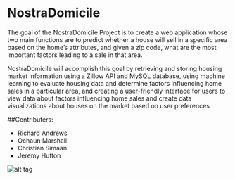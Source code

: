 # NostraDomicile
The goal of the NostraDomicile Project is to create a web application whose two main functions are to predict whether a house will sell in a specific area based on the home’s attributes, and given a zip code, what are the most important factors leading to a sale in that area.

NostraDomicile will accomplish this goal by retrieving and storing housing market information using a Zillow API and MySQL database, using machine learning to evaluate housing data and determine factors influencing home sales in a particular area, and creating a user-friendly interface for users to view data about factors influencing home sales and create data visualizations about houses on the market based on user preferences 

##Contributers:
* Richard Andrews
* Ochaun Marshall
* Christian Simaan
* Jeremy Hutton

![alt tag](https://cloud.githubusercontent.com/assets/10904693/22768230/a253298e-ee4e-11e6-9857-a7c4c1256a8a.png)  
